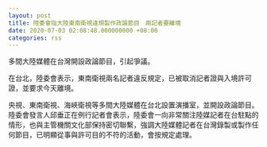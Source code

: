 ```yaml
---
layout: post
title: 陸委會指大陸東南衛視違規製作政論節目　兩記者要離境
date: 2020-07-03 02:08:48.000000000 +08:00
categories: rss
---
```


多間大陸媒體在台灣開設政論節目，引起爭議。

在台北，陸委會表示，東南衛視兩名記者違反規定，已被取消記者證與入境許可證，並要求今天離境。

央視、東南衛視、海峽衛視等多間大陸媒體在台北設置演播室，並開設政論節目。陸委會發言人邱垂正在例行記者會表示，陸委會一向非常關注陸媒記者在台駐點的情形，也與主管機關文化部保持密切聯繫，強調大陸媒體記者在台灣錄製或製作任何節目，已明顯從事與許可目的不符的活動，會按規定處理。
